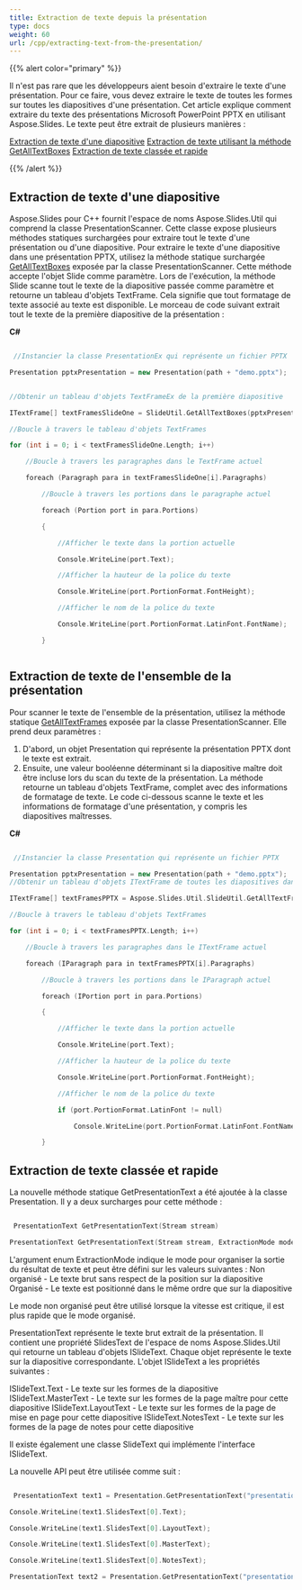 ```yaml
---
title: Extraction de texte depuis la présentation
type: docs
weight: 60
url: /cpp/extracting-text-from-the-presentation/
---
```


{{% alert color="primary" %}} 

Il n'est pas rare que les développeurs aient besoin d'extraire le texte d'une présentation. Pour ce faire, vous devez extraire le texte de toutes les formes sur toutes les diapositives d'une présentation. Cet article explique comment extraire du texte des présentations Microsoft PowerPoint PPTX en utilisant Aspose.Slides. Le texte peut être extrait de plusieurs manières :

[Extraction de texte d'une diapositive](/slides/cpp/extracting-text-from-the-presentation/)
[Extraction de texte utilisant la méthode GetAllTextBoxes](/slides/cpp/extracting-text-from-the-presentation/)
[Extraction de texte classée et rapide](/slides/cpp/extracting-text-from-the-presentation/)

{{% /alert %}} 
## **Extraction de texte d'une diapositive**
Aspose.Slides pour C++ fournit l'espace de noms Aspose.Slides.Util qui comprend la classe PresentationScanner. Cette classe expose plusieurs méthodes statiques surchargées pour extraire tout le texte d'une présentation ou d'une diapositive. Pour extraire le texte d'une diapositive dans une présentation PPTX, utilisez la méthode statique surchargée [GetAllTextBoxes](http://docs.aspose.com/display/slidesnet/PresentationScanner+Members) exposée par la classe PresentationScanner. Cette méthode accepte l'objet Slide comme paramètre.
Lors de l'exécution, la méthode Slide scanne tout le texte de la diapositive passée comme paramètre et retourne un tableau d'objets TextFrame. Cela signifie que tout formatage de texte associé au texte est disponible. Le morceau de code suivant extrait tout le texte de la première diapositive de la présentation :

**C#**

``` cpp

 //Instancier la classe PresentationEx qui représente un fichier PPTX

Presentation pptxPresentation = new Presentation(path + "demo.pptx");


//Obtenir un tableau d'objets TextFrameEx de la première diapositive

ITextFrame[] textFramesSlideOne = SlideUtil.GetAllTextBoxes(pptxPresentation.Slides[0]);

//Boucle à travers le tableau d'objets TextFrames

for (int i = 0; i < textFramesSlideOne.Length; i++)

    //Boucle à travers les paragraphes dans le TextFrame actuel

    foreach (Paragraph para in textFramesSlideOne[i].Paragraphs)

        //Boucle à travers les portions dans le paragraphe actuel

        foreach (Portion port in para.Portions)

        {

            //Afficher le texte dans la portion actuelle

            Console.WriteLine(port.Text);

            //Afficher la hauteur de la police du texte

            Console.WriteLine(port.PortionFormat.FontHeight);

            //Afficher le nom de la police du texte

            Console.WriteLine(port.PortionFormat.LatinFont.FontName);

        }



```


## **Extraction de texte de l'ensemble de la présentation**
Pour scanner le texte de l'ensemble de la présentation, utilisez la méthode statique [GetAllTextFrames](http://docs.aspose.com/display/slidesnet/PresentationScanner+Members) exposée par la classe PresentationScanner. Elle prend deux paramètres :

1. D'abord, un objet Presentation qui représente la présentation PPTX dont le texte est extrait.
2. Ensuite, une valeur booléenne déterminant si la diapositive maître doit être incluse lors du scan du texte de la présentation.
   La méthode retourne un tableau d'objets TextFrame, complet avec des informations de formatage de texte. Le code ci-dessous scanne le texte et les informations de formatage d'une présentation, y compris les diapositives maîtresses.

**C#**

``` cpp

 //Instancier la classe Presentation qui représente un fichier PPTX

Presentation pptxPresentation = new Presentation(path + "demo.pptx");
//Obtenir un tableau d'objets ITextFrame de toutes les diapositives dans le PPTX

ITextFrame[] textFramesPPTX = Aspose.Slides.Util.SlideUtil.GetAllTextFrames(pptxPresentation, true);

//Boucle à travers le tableau d'objets TextFrames

for (int i = 0; i < textFramesPPTX.Length; i++)

    //Boucle à travers les paragraphes dans le ITextFrame actuel

    foreach (IParagraph para in textFramesPPTX[i].Paragraphs)

        //Boucle à travers les portions dans le IParagraph actuel

        foreach (IPortion port in para.Portions)

        {

            //Afficher le texte dans la portion actuelle

            Console.WriteLine(port.Text);

            //Afficher la hauteur de la police du texte

            Console.WriteLine(port.PortionFormat.FontHeight);

            //Afficher le nom de la police du texte

            if (port.PortionFormat.LatinFont != null)

                Console.WriteLine(port.PortionFormat.LatinFont.FontName);

        }


```


## **Extraction de texte classée et rapide**
La nouvelle méthode statique GetPresentationText a été ajoutée à la classe Presentation. Il y a deux surcharges pour cette méthode :

``` cpp

 PresentationText GetPresentationText(Stream stream)

PresentationText GetPresentationText(Stream stream, ExtractionMode mode)


```

L'argument enum ExtractionMode indique le mode pour organiser la sortie du résultat de texte et peut être défini sur les valeurs suivantes :
Non organisé - Le texte brut sans respect de la position sur la diapositive
Organisé - Le texte est positionné dans le même ordre que sur la diapositive

Le mode non organisé peut être utilisé lorsque la vitesse est critique, il est plus rapide que le mode organisé.

PresentationText représente le texte brut extrait de la présentation. Il contient une propriété SlidesText de l'espace de noms Aspose.Slides.Util qui retourne un tableau d'objets ISlideText. Chaque objet représente le texte sur la diapositive correspondante. L'objet ISlideText a les propriétés suivantes :

ISlideText.Text - Le texte sur les formes de la diapositive
ISlideText.MasterText - Le texte sur les formes de la page maître pour cette diapositive
ISlideText.LayoutText - Le texte sur les formes de la page de mise en page pour cette diapositive
ISlideText.NotesText - Le texte sur les formes de la page de notes pour cette diapositive

Il existe également une classe SlideText qui implémente l'interface ISlideText.

La nouvelle API peut être utilisée comme suit :

``` cpp

 PresentationText text1 = Presentation.GetPresentationText("presentation.ppt");

Console.WriteLine(text1.SlidesText[0].Text);

Console.WriteLine(text1.SlidesText[0].LayoutText);

Console.WriteLine(text1.SlidesText[0].MasterText);

Console.WriteLine(text1.SlidesText[0].NotesText);

PresentationText text2 = Presentation.GetPresentationText("presentation.pptx", ExtractionMode.Unarranged);


```